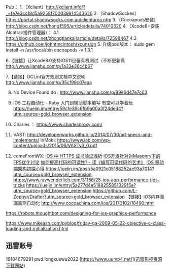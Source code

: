 Pub：
1.（Xclient）http://xclient.info/?_=fe7e3cc18d5a9258f700039814543626
2.（ShadowSockes）https://portal.shadowsocks.com.au/clientarea.php
3.（Cocoapods安装）http://blog.csdn.net/hong1595/article/details/74010620
4.（Xcode8+安装Alcatraz插件管理器）：
	4.1   http://blog.csdn.net/zhongtiankai/article/details/72598467
	4.2   https://github.com/johntmcintosh/xcunsign
5. 升级pod版本：
 sudo gem install -n /usr/local/bin cocoapods -v 1.3.1

6.【链接】让Xcode8.0支持iOS11设备真机测试（不断更新真
http://www.jianshu.com/p/1a33e36c4b67

7.【链接】OCLint官方规则文档中文说明
http://www.jianshu.com/p/35cf99c07eaa

8. No Device Found do :
http://www.jianshu.com/p/99e6d47e7c03

9. iOS 工程自动化 - Ruby 入门到辅助脚本编写 有空可以学着玩
https://juejin.im/entry/59c1e36c6fb9a00a3f24ded4?utm_source=gold_browser_extension

10. Charles ：
https://www.charlesproxy.com/

11. VAST:
http://developerworks.github.io/2014/07/30/ad-specs-and-implements/
InMobi: https://www.iab.com/wp-content/uploads/2015/06/VASTv3_0.pdf


12. comeFromWX:
[iOS 中 HTTPS 证书验证浅析](https://juejin.im/entry/5a16b010f265da4318766b44?utm_source=gold_browser_extension)
[iOS开发针对对Masonry下的FPS优化讨论](https://juejin.im/entry/5a111ae86fb9a045211e4b62?utm_source=gold_browser_extension)
[如何提高代码的可读性? - 读《编写可读代码的艺术》](https://juejin.im/post/5a0921c05188252ae93a7014?utm_source=gold_browser_extension)
[iOS 移动端架构初探心得](https://juejin.im/post/5a183f38f265da432528fefc?utm_source=gold_browser_extension)
https://juejin.im/post/5a0921c05188252ae93a7014?utm_source=gold_browser_extension
https://www.raywenderlich.com/31166/25-ios-app-performance-tips-tricks
https://juejin.im/entry/5a277d4e518825585132915a?utm_source=gold_browser_extension
https://github.com/L-Zephyr/Drafter?utm_source=gold_browser_extension
【链接】iOS内存泄漏监测自动化 http://www.cocoachina.com/ios/20170102/18490.html

https://robots.thoughtbot.com/designing-for-ios-graphics-performance

https://www.mikeash.com/pyblog/friday-qa-2009-05-22-objective-c-class-loading-and-initialization.html



## 迅雷账号
19184679291  pwd:longxuewu2022
[https://www.uump4.net/](迅雷影视资源下载网站)

  

